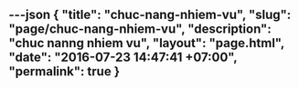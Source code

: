 ---json
{
    "title": "chuc-nang-nhiem-vu",
    "slug": "page/chuc-nang-nhiem-vu",
    "description": "chuc nanng nhiem vu",
    "layout": "page.html",
    "date": "2016-07-23 14:47:41 +07:00",
    "permalink": true
}
---
